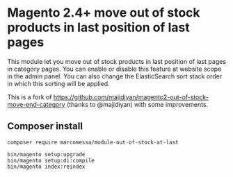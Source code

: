 # Magento 2.4+ move out of stock products in last position of last pages

This module let you move out of stock products in last position of last pages in category pages. You can enable or disable this feature at website scope in the admin panel. You can also change the ElasticSearch sort stack order in which this sorting will be applied.

This is a fork of https://github.com/majidiyan/magento2-out-of-stock-move-end-category (thanks to @majidiyan) with some improvements.


## Composer install

```
composer require marcomessa/module-out-of-stock-at-last

bin/magento setup:upgrade
bin/magento setup:di:compile
bin/magento index:reindex
```